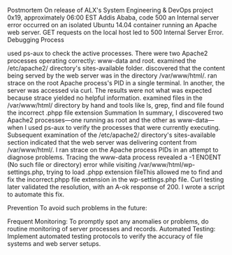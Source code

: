 Postmortem
On release of ALX's System Engineering & DevOps project 0x19, approximately 06:00 EST Addis Ababa, code 500 an Internal server error occurred on an isolated Ubuntu 14.04 container running an Apache web server. GET requests on the local host led to 500 Internal Server Error.
Debugging Process


used ps-aux to check the active processes. There were two Apache2 processes operating correctly: www-data and root.
examined the /etc/apache2/ directory's sites-available folder. discovered that the content being served by the web server was in the directory /var/www/html/.
ran strace on the root Apache process's PID in a single terminal. In another, the server was accessed via curl. The results were not what was expected because strace yielded no helpful information.
examined files in the /var/www/html/ directory by hand and tools like ls, grep, find and file found the incorrect .phpp file extension 
Summation
In summary, I discovered two Apache2 processes—one running as root and the other as www-data—when I used ps-aux to verify the processes that were currently executing. Subsequent examination of the /etc/apache2/ directory's sites-available section indicated that the web server was delivering content from /var/www/html/.
I ran strace on the Apache process PIDs in an attempt to diagnose problems. Tracing the www-data process revealed a -1 ENOENT (No such file or directory) error while visiting /var/www/html/wp-settings.php, trying to load .phpp extension fileThis allowed me to find and fix the incorrect.phpp file extension in the wp-settings.php file.
Curl testing later validated the resolution, with an A-ok response of 200. I wrote a script to automate this fix.


Prevention
To avoid such problems in the future:

Frequent Monitoring: To promptly spot any anomalies or problems, do routine monitoring of server processes and records.
Automated Testing: Implement automated testing protocols to verify the accuracy of file systems and web server setups.
